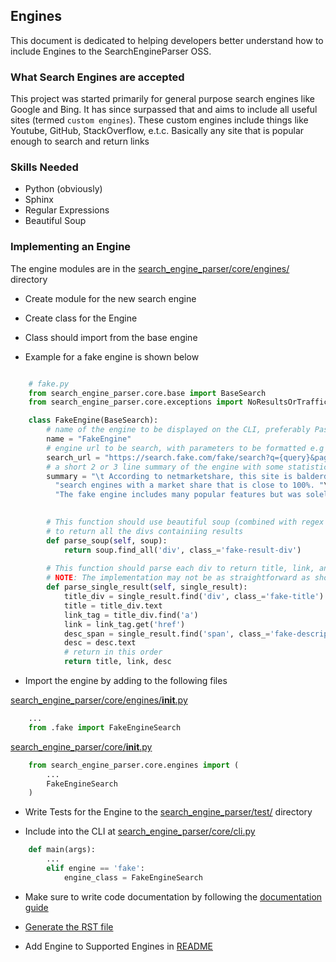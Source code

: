 ## Engines

This document is dedicated to helping developers better understand how to include Engines to the SearchEngineParser OSS.

### What Search Engines are accepted

This project was started primarily for general purpose search engines like Google and Bing.
It has since surpassed that and aims to include all useful sites (termed `custom engines`).
These custom engines include things like Youtube, GitHub, StackOverflow, e.t.c.
Basically any site that is popular enough to search and return links

### Skills Needed

- Python (obviously)
- Sphinx
- Regular Expressions
- Beautiful Soup

### Implementing an Engine

The engine modules are in the [search_engine_parser/core/engines/](https://github.com/bisoncorps/search-engine-parser/blob/master/search_engine_parser/core/engines) directory

* Create module for the new search engine

* Create class for the Engine

* Class should import from the base engine

* Example for a fake engine is shown below

```python

    # fake.py
    from search_engine_parser.core.base import BaseSearch
    from search_engine_parser.core.exceptions import NoResultsOrTrafficError

    class FakeEngine(BaseSearch):
        # name of the engine to be displayed on the CLI, preferably PascalCase
        name = "FakeEngine"
        # engine url to be search, with parameters to be formatted e.g query , page
        search_url = "https://search.fake.com/fake/search?q={query}&page={page}"
        # a short 2 or 3 line summary of the engine with some statistics, preferably obtained from wikipedia
        summary = "\t According to netmarketshare, this site is balderdash among "\
	      "search engines with a market share that is close to 100%. "\
	      "The fake engine includes many popular features but was solely created to show you an example ."

        
        # This function should use beautiful soup (combined with regex if necessary) 
        # to return all the divs containiing results
        def parse_soup(self, soup):
            return soup.find_all('div', class_='fake-result-div')
        
        # This function should parse each div to return title, link, and description 
        # NOTE: The implementation may not be as straightforward as shown below
        def parse_single_result(self, single_result):
            title_div = single_result.find('div', class_='fake-title')
            title = title_div.text
            link_tag = title_div.find('a')
            link = link_tag.get('href')
            desc_span = single_result.find('span', class_='fake-description')
            desc = desc.text
            # return in this order
            return title, link, desc
```

* Import the engine by adding to the following files

[search_engine_parser/core/engines/__init__.py](https://github.com/bisoncorps/search-engine-parser/blob/master/search_engine_parser/core/engines/__init__.py)

```python
    ...
    from .fake import FakeEngineSearch
```

[search_engine_parser/core/__init__.py](https://github.com/bisoncorps/search-engine-parser/blob/master/search_engine_parser/core/__init__.py)

```python
    from search_engine_parser.core.engines import (
        ...
        FakeEngineSearch
    )
```

* Write Tests for the Engine to the [search_engine_parser/test/](https://github.com/bisoncorps/search-engine-parser/blob/master/search_engine_parser/test) directory

* Include into the CLI at [search_engine_parser/core/cli.py](https://github.com/bisoncorps/search-engine-parser/blob/master/search_engine_parser/core/cli.py)

```python
    def main(args):
        ...
        elif engine == 'fake':
            engine_class = FakeEngineSearch
```

* Make sure to write code documentation by following the [documentation guide](https://github.com/bisoncorps/search-engine-parser/blob/master/.github/OTHERS/documentation.md#documenting-an-engine)

* [Generate the RST file](https://github.com/bisoncorps/search-engine-parser/blob/master/.github/OTHERS/documentation.md#generating-the-files)

* Add Engine to Supported Engines in [README](https://github.com/bisoncorps/search-engine-parser/blob/master/README.md##supported-engines)
